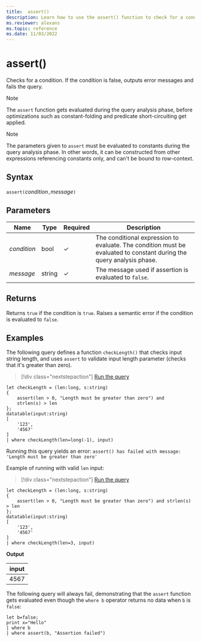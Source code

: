 ```yaml
---
title:  assert()
description: Learn how to use the assert() function to check for a condition and output an error message when false.
ms.reviewer: alexans
ms.topic: reference
ms.date: 11/03/2022
---
```

# assert()

Checks for a condition. If the condition is false, outputs error messages and fails the query.

> [!NOTE]
> The `assert` function gets evaluated during the query analysis phase, before optimizations such as constant-folding and predicate short-circuiting get applied.

> [!NOTE]
> The parameters given to `assert` must be evaluated to constants during the query analysis phase. In other words, it can be constructed from other expressions referencing constants only, and can't be bound to row-context.

## Syntax

`assert(`*condition*`,`*message*`)`

## Parameters

| Name | Type | Required | Description |
|--|--|--|--|
| *condition* | bool | &check; | The conditional expression to evaluate. The condition must be evaluated to constant during the query analysis phase.|
| *message* | string | &check; | The message used if assertion is evaluated to `false`.|

## Returns

Returns `true` if the condition is `true`.
Raises a semantic error if the condition is evaluated to `false`.

## Examples

The following query defines a function `checkLength()` that checks input string length, and uses `assert` to validate input length parameter (checks that it's greater than zero).

> [!div class="nextstepaction"]
> <a href="https://dataexplorer.azure.com/?query=H4sIAAAAAAAAA02OywrCMBBF9/mKoZsmEMH6hEr9Av9AXKTtkBTjVJIpgo9/N60izmzuYs6d45GhcdicD0iWHVQgPVLpe7IaYhk5dGSVeAhIY2LEwOMB7GGuIftClyEy1Ag2oGEMwM4Q3DH0mQJD7cSmpsTJqBKagnjtRGs4be1RdnQd+PfsOAF5sVjm+hNX6802FyfxhJvDgP/Go0016spZoTRMTeoNUTSJPdYAAAA=" target="_blank">Run the query</a>

```kusto
let checkLength = (len:long, s:string)
{
    assert(len > 0, "Length must be greater than zero") and
    strlen(s) > len
};
datatable(input:string)
[
    '123',
    '4567'
]
| where checkLength(len=long(-1), input)
```

Running this query yields an error:
`assert() has failed with message: 'Length must be greater than zero'`

Example of running with valid `len` input:

> [!div class="nextstepaction"]
> <a href="https://dataexplorer.azure.com/?query=H4sIAAAAAAAAA02OzQrCMBCE73mKoZc2kINaf6BSn8A3EA9pXZJiTCXZIvjz7qZVxN3LHOabGUeM1lJ73pM3bFGjcOQr13ujEKvIofNGiodAOh0jBR4N2GGmkH2hyxAZDcEE0kwBbLXHnUKfSWh/QkpJTBFlwpIQr604aU7fOCo6fx34V3SYivL5oszVRy5X600ujuKJm6VA/2vHJXWpMEXIN3+iHkjLAAAA" target="_blank">Run the query</a>

```kusto
let checkLength = (len:long, s:string)
{
    assert(len > 0, "Length must be greater than zero") and strlen(s) > len
};
datatable(input:string)
[
    '123',
    '4567'
]
| where checkLength(len=3, input)
```

**Output**

|input|
|---|
|4567|

The following query will always fail, demonstrating that the `assert` function gets evaluated even though the `where b` operator returns no data when `b` is `false`:

```kusto
let b=false;
print x="Hello"
| where b
| where assert(b, "Assertion failed")
```
